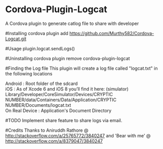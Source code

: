 # Cordova-Plugin-Logcat
A Cordova plugin to generate catlog file to share with developer

#Installing
cordova plugin add https://github.com/Murthy582/Cordova-Logcat.git

#Usage
plugin.logcat.sendLogs()

#Uninstalling
cordova plugin remove cordova-plugin-logcat

#Finding the Log file
This plugin will create a log file called "logcat.txt" in the following locations

Android : Root folder of the sdcard  
iOS     : As of Xcode 6 and iOS 8 you’ll find it here: (simulator)   
          Library/Developer/CoreSimulator/Devices/CRYPTIC NUMBER/data/Containers/Data/Application/CRYPTIC NUMBER/Documents/logcat.txt  
          On Real Device : Application's Document Directory

#TODO
Implement share feature to share logs via email.

#Credits
Thanks to Aniruddh Rathore @ http://stackoverflow.com/a/25765772/3840247 and 'Bear with me' @ http://stackoverflow.com/a/8379047/3840247
